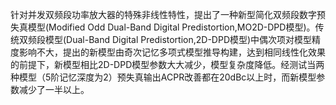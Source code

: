 针对并发双频段功率放大器的特殊非线性特性，提出了一种新型简化双频段数字预失真模型(Modified Odd Dual-Band Digital Predistortion,MO2D-DPD模型)。传统双频段模型(Dual-Band Digital Predistortion,2D-DPD模型)中偶次项对模型精度影响不大，提出的新模型由奇次记忆多项式模型推导构建，达到相同线性化效果的前提下，新模型相比2D-DPD模型参数大大减少，模型复杂度降低。经测试当两种模型（5阶记忆深度为2）预失真输出ACPR改善都在20dBc以上时，而新模型参数减少了一半以上。
